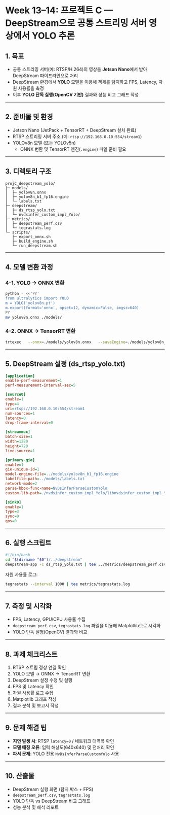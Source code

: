 # Week 13–14: 프로젝트 C — DeepStream으로 공통 스트리밍 서버 영상에서 YOLO 추론

## 1. 목표
- 공통 스트리밍 서버(예: RTSP/H.264)의 영상을 **Jetson Nano**에서 받아 DeepStream 파이프라인으로 처리  
- DeepStream 환경에서 **YOLO** 모델을 이용해 객체를 탐지하고 FPS, Latency, 자원 사용률을 측정  
- 이후 **YOLO 단독 실행(OpenCV 기반)** 결과와 성능 비교 그래프 작성

---

## 2. 준비물 및 환경
- Jetson Nano (JetPack + TensorRT + DeepStream 설치 완료)
- RTSP 스트리밍 서버 주소 (예: `rtsp://192.168.0.10:554/stream1`)
- YOLOv8n 모델 (또는 YOLOv5n)
  - ONNX 변환 및 TensorRT 엔진(`.engine`) 파일 준비 필요

---

## 3. 디렉토리 구조
```
projC_deepstream_yolo/
├─ models/
│  ├─ yolov8n.onnx
│  ├─ yolov8n_b1_fp16.engine
│  └─ labels.txt
├─ deepstream/
│  ├─ ds_rtsp_yolo.txt
│  └─ nvdsinfer_custom_impl_Yolo/
├─ metrics/
│  ├─ deepstream_perf.csv
│  └─ tegrastats.log
└─ scripts/
   ├─ export_onnx.sh
   ├─ build_engine.sh
   └─ run_deepstream.sh
```

---

## 4. 모델 변환 과정

### 4-1. YOLO → ONNX 변환
```bash
python - <<'PY'
from ultralytics import YOLO
m = YOLO('yolov8n.pt')
m.export(format='onnx', opset=12, dynamic=False, imgsz=640)
PY
mv yolov8n.onnx ./models/
```

### 4-2. ONNX → TensorRT 변환
```bash
trtexec   --onnx=./models/yolov8n.onnx   --saveEngine=./models/yolov8n_b1_fp16.engine   --explicitBatch   --minShapes=input:1x3x640x640   --optShapes=input:1x3x640x640   --maxShapes=input:1x3x640x640   --fp16 --workspace=2048
```

---

## 5. DeepStream 설정 (ds_rtsp_yolo.txt)
```ini
[application]
enable-perf-measurement=1
perf-measurement-interval-sec=5

[source0]
enable=1
type=4
uri=rtsp://192.168.0.10:554/stream1
num-sources=1
latency=0
drop-frame-interval=0

[streammux]
batch-size=1
width=1280
height=720
live-source=1

[primary-gie]
enable=1
gie-unique-id=1
model-engine-file=../models/yolov8n_b1_fp16.engine
labelfile-path=../models/labels.txt
network-mode=2
parse-bbox-func-name=NvDsInferParseCustomYolo
custom-lib-path=./nvdsinfer_custom_impl_Yolo/libnvdsinfer_custom_impl_Yolo.so

[sink0]
enable=1
type=3
sync=0
qos=0
```

---

## 6. 실행 스크립트
```bash
#!/bin/bash
cd "$(dirname "$0")/../deepstream"
deepstream-app -c ds_rtsp_yolo.txt | tee ../metrics/deepstream_perf.csv
```
자원 사용률 로그:
```bash
tegrastats --interval 1000 | tee metrics/tegrastats.log
```

---

## 7. 측정 및 시각화
- FPS, Latency, GPU/CPU 사용률 수집
- `deepstream_perf.csv`, `tegrastats.log` 파일을 이용해 Matplotlib으로 시각화
- YOLO 단독 실행(OpenCV) 결과와 비교

---

## 8. 과제 체크리스트
1. RTSP 스트림 정상 연결 확인  
2. YOLO 모델 → ONNX → TensorRT 변환  
3. DeepStream 설정 수정 및 실행  
4. FPS 및 Latency 확인  
5. 자원 사용률 로그 수집  
6. Matplotlib 그래프 작성  
7. 결과 분석 및 보고서 작성

---

## 9. 문제 해결 팁
- **지연 발생 시**: RTSP `latency=0` / 네트워크 대역폭 확인  
- **모델 매칭 오류**: 입력 해상도(640x640) 및 전처리 확인  
- **파서 문제**: YOLO 전용 `NvDsInferParseCustomYolo` 사용

---

## 10. 산출물
- DeepStream 실행 화면 (탐지 박스 + FPS)
- `deepstream_perf.csv`, `tegrastats.log`
- YOLO 단독 vs DeepStream 비교 그래프
- 성능 분석 및 해석 리포트
